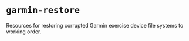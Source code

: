 # `garmin-restore`

Resources for restoring corrupted Garmin exercise device file systems to working order.
